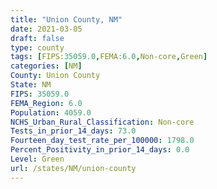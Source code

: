 ```yaml
---
title: "Union County, NM"
date: 2021-03-05
draft: false
type: county
tags: [FIPS:35059.0,FEMA:6.0,Non-core,Green]
categories: [NM]
County: Union County
State: NM
FIPS: 35059.0
FEMA_Region: 6.0
Population: 4059.0
NCHS_Urban_Rural_Classification: Non-core
Tests_in_prior_14_days: 73.0
Fourteen_day_test_rate_per_100000: 1798.0
Percent_Positivity_in_prior_14_days: 0.0
Level: Green
url: /states/NM/union-county
---
```



